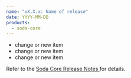 ```yaml
---
name: "vX.X.x: Name of release"
date: YYYY-MM-DD
products:
  - soda-core
---
```


- change or new item
- change or new item
- change or new item

Refer to the <a href="https://github.com/sodadata/soda-core/releases" target="_blank">Soda Core Release Notes </a> for details.